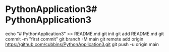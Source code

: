 # PythonApplication3# PythonApplication3


echo "# PythonApplication3" >> README.md
git init
git add README.md
git commit -m "first commit"
git branch -M main
git remote add origin https://github.com/cubbins/PythonApplication3.git
git push -u origin main

